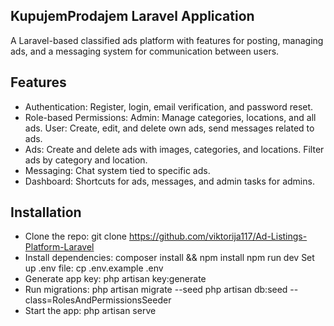 ## KupujemProdajem Laravel Application
A Laravel-based classified ads platform with features for posting, managing ads, and a messaging system for communication between users.

## Features
- Authentication: Register, login, email verification, and password reset. 
- Role-based Permissions:
Admin: Manage categories, locations, and all ads.
User: Create, edit, and delete own ads, send messages related to ads.
- Ads:
Create and delete ads with images, categories, and locations.
Filter ads by category and location.
- Messaging:
Chat system tied to specific ads.
- Dashboard: Shortcuts for ads, messages, and admin tasks for admins.

## Installation
- Clone the repo:
git clone https://github.com/viktorija117/Ad-Listings-Platform-Laravel
- Install dependencies:
composer install && npm install
npm run dev
Set up .env file:
cp .env.example .env
- Generate app key:
php artisan key:generate
- Run migrations:
php artisan migrate --seed
php artisan db:seed --class=RolesAndPermissionsSeeder
- Start the app:
php artisan serve
